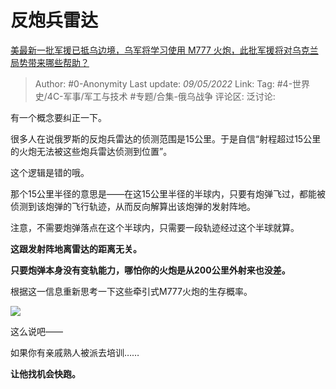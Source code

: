 # 反炮兵雷达
[美最新一批军援已抵乌边境，乌军将学习使用 M777 火炮，此批军援将对乌克兰局势带来哪些帮助？](https://www.zhihu.com/question/529005646/answer/2479343917)

> Author: #0-Anonymity
> Last update: *09/05/2022*
> Link:
> Tag: #4-世界史/4C-军事/军工与技术 #专题/合集-俄乌战争 
> 评论区:
> 泛讨论:

有一个概念要纠正一下。

很多人在说俄罗斯的反炮兵雷达的侦测范围是15公里。于是自信“射程超过15公里的火炮无法被这些炮兵雷达侦测到位置”。

这个逻辑是错的哦。

那个15公里半径的意思是——在这15公里半径的半球内，只要有炮弹飞过，都能被侦测到该炮弹的飞行轨迹，从而反向解算出该炮弹的发射阵地。

注意，不需要炮弹落点在这个半球内，只需要一段轨迹经过这个半球就算。

**这跟发射阵地离雷达的距离无关。**

**只要炮弹本身没有变轨能力，哪怕你的火炮是从200公里外射来也没差。**

根据这一信息重新思考一下这些牵引式M777火炮的生存概率。

![](https://pic2.zhimg.com/50/v2-89fddc436c6543bd2c1be986de3df685_720w.jpg?source=1940ef5c)

这么说吧——

如果你有亲戚熟人被派去培训……

**让他找机会快跑。**
